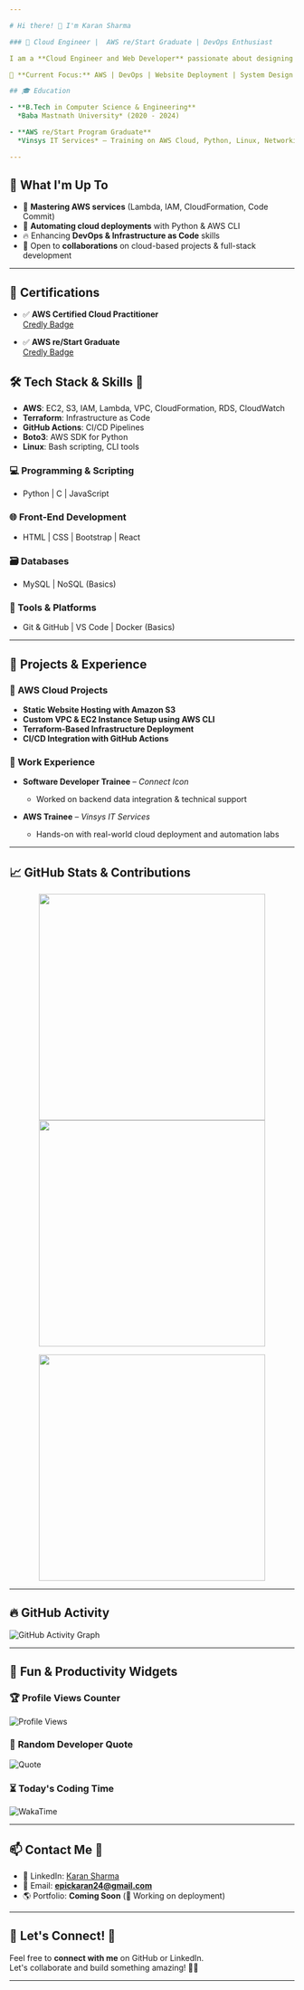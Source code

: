 ```yaml
---

# Hi there! 👋 I'm Karan Sharma  

### 🚀 Cloud Engineer |  AWS re/Start Graduate | DevOps Enthusiast  

I am a **Cloud Engineer and Web Developer** passionate about designing scalable cloud solutions and automating workflows. With hands-on experience in **AWS, Python, Networking, and Web Development**, I aim to build efficient and secure cloud-based applications.

📍 **Current Focus:** AWS | DevOps | Website Deployment | System Design  

## 🎓 Education

- **B.Tech in Computer Science & Engineering**  
  *Baba Mastnath University* (2020 - 2024)

- **AWS re/Start Program Graduate**  
  *Vinsys IT Services* – Training on AWS Cloud, Python, Linux, Networking, and DevOps tools

---
```


## 📌 What I'm Up To  
- 🌱 **Mastering AWS services** (Lambda, IAM, CloudFormation, Code Commit)  
- 🚀 **Automating cloud deployments** with Python & AWS CLI  
- 🔥 Enhancing **DevOps & Infrastructure as Code** skills  
- 🤝 Open to **collaborations** on cloud-based projects & full-stack development  

---

## 📜 Certifications

- ✅ **AWS Certified Cloud Practitioner**  
  [Credly Badge](https://www.credly.com/users/karan-sharma.4fe00072)

- ✅ **AWS re/Start Graduate**  
  [Credly Badge](https://www.credly.com/users/karan-sharma.4fe00072)

## 🛠️ Tech Stack & Skills 🚀  

- **AWS**: EC2, S3, IAM, Lambda, VPC, CloudFormation, RDS, CloudWatch
- **Terraform**: Infrastructure as Code
- **GitHub Actions**: CI/CD Pipelines
- **Boto3**: AWS SDK for Python
- **Linux**: Bash scripting, CLI tools

### 💻 Programming & Scripting
- Python | C | JavaScript

### 🌐 Front-End Development
- HTML | CSS | Bootstrap | React

### 🗃️ Databases
- MySQL | NoSQL (Basics)

### 🔧 Tools & Platforms
- Git & GitHub | VS Code | Docker (Basics)

---

## 💼 Projects & Experience

### 🔧 AWS Cloud Projects
- **Static Website Hosting with Amazon S3**
- **Custom VPC & EC2 Instance Setup using AWS CLI**
- **Terraform-Based Infrastructure Deployment**
- **CI/CD Integration with GitHub Actions**

### 🧪 Work Experience
- **Software Developer Trainee** – *Connect Icon*  
  - Worked on backend data integration & technical support

- **AWS Trainee** – *Vinsys IT Services*  
  - Hands-on with real-world cloud deployment and automation labs

---

## 📈 GitHub Stats & Contributions

<p align="center">
  <img src="https://github-readme-stats.vercel.app/api?username=AKaushik2710&show_icons=true&theme=tokyonight" width="400px" />
  <img src="https://streak-stats.demolab.com?user=AKaushik2710&theme=tokyonight&hide_border=true" width="400px" />
</p>

<p align="center">
  <img src="https://github-readme-stats.vercel.app/api/top-langs/?username=AKaushik2710&layout=compact&theme=tokyonight" width="400px" />
</p>


---

## 🔥 GitHub Activity  
![GitHub Activity Graph](https://github-readme-activity-graph.vercel.app/graph?username=karansharma24&theme=github-dark)


---

## 🎯 Fun & Productivity Widgets  

### 🏆 **Profile Views Counter**  
![Profile Views](https://komarev.com/ghpvc/?username=karansharma24&color=blue&style=for-the-badge)  

### 📜 **Random Developer Quote**  
![Quote](https://quotes-github-readme.vercel.app/api?type=horizontal&theme=dark)  

### ⏳ **Today's Coding Time**  
![WakaTime](https://github-readme-stats.vercel.app/api/wakatime?username=karansharma24&layout=compact&theme=dark)  

---

## 📫 Contact Me 📩  
- 💼 LinkedIn: [Karan Sharma](https://www.linkedin.com/in/karan249/)  
- 📧 Email: **epickaran24@gmail.com**  
- 🌎 Portfolio: **Coming Soon** (🚀 Working on deployment)  

---

## 🤝 Let's Connect! 🔗  
Feel free to **connect with me** on GitHub or LinkedIn.  
Let's collaborate and build something amazing! 🚀🔥  

---
